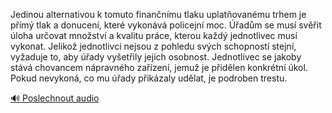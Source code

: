 
Jedinou alternativou k tomuto finančnímu tlaku uplatňovanému trhem je přímý tlak a donucení, které vykonává policejní moc. Úřadům se musí svěřit úloha určovat množství a kvalitu práce, kterou každý jednotlivec musí vykonat. Jelikož jednotlivci nejsou z pohledu svých schopností stejní, vyžaduje to, aby úřady vyšetřily jejich osobnost. Jednotlivec se jakoby stává chovancem nápravného zařízení, jemuž je přidělen konkrétní úkol. Pokud nevykoná, co mu úřady přikázaly udělat, je podroben trestu.

[🔊 Poslechnout audio](/data/7-paragraphs/audio/chapter_58/para_001-Jedinou-alternativou-k-tomuto-finannmu-tlaku-upl.mp3)
